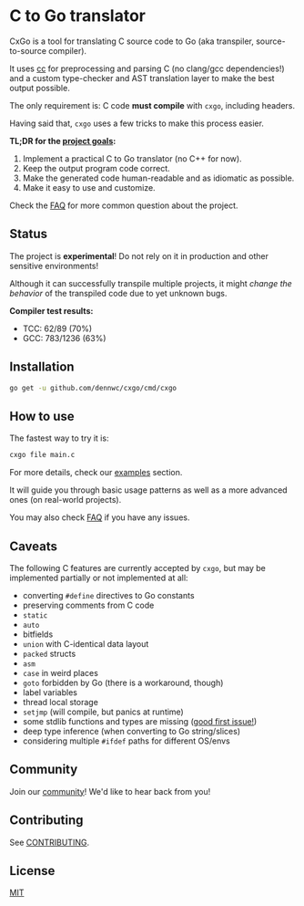 # C to Go translator

CxGo is a tool for translating C source code to Go (aka transpiler, source-to-source compiler).

It uses [cc](https://godoc.org/modernc.org/cc/v3) for preprocessing and parsing C (no clang/gcc dependencies!) and
a custom type-checker and AST translation layer to make the best output possible.

The only requirement is: C code **must compile** with `cxgo`, including headers.

Having said that, `cxgo` uses a few tricks to make this process easier.

**TL;DR for the [project goals](CONTRIBUTING.md#project-goals-and-principles):**

1. Implement a practical C to Go translator (no C++ for now).
2. Keep the output program code correct.
3. Make the generated code human-readable and as idiomatic as possible.
4. Make it easy to use and customize.

Check the [FAQ](FAQ.md) for more common question about the project.

## Status

The project is **experimental**! Do not rely on it in production and other sensitive environments!

Although it can successfully transpile multiple projects, it might _change the behavior_ of the transpiled code due to yet unknown bugs.

**Compiler test results:**
- TCC: 62/89 (70%)
- GCC: 783/1236 (63%)

## Installation

```bash
go get -u github.com/dennwc/cxgo/cmd/cxgo
```

## How to use

The fastest way to try it is:

```bash
cxgo file main.c
```

For more details, check our [examples](./examples/README.md) section.

It will guide you through basic usage patterns as well as a more advanced ones (on real-world projects).

You may also check [FAQ](FAQ.md) if you have any issues.

## Caveats

The following C features are currently accepted by `cxgo`, but may be implemented partially or not implemented at all:

- converting `#define` directives to Go constants
- preserving comments from C code
- `static`
- `auto`
- bitfields
- `union` with C-identical data layout
- `packed` structs
- `asm`
- `case` in weird places
- `goto` forbidden by Go (there is a workaround, though)
- label variables
- thread local storage
- `setjmp` (will compile, but panics at runtime)
- some stdlib functions and types are missing ([good first issue!](CONTRIBUTING.md))
- deep type inference (when converting to Go string/slices)
- considering multiple `#ifdef` paths for different OS/envs

## Community

Join our [community](COMMUNITY.md)! We'd like to hear back from you!

## Contributing

See [CONTRIBUTING](CONTRIBUTING.md).

## License

[MIT](LICENSE.md)